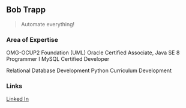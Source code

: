 ## Bob Trapp

> Automate everything!

### Area of Expertise

OMG-OCUP2 Foundation (UML)
Oracle Certified Associate, Java SE 8 Programmer I
MySQL Certified Developer

Relational Database Development
Python
Curriculum Development

### Links

[Linked In](https://www.linkedin.com/in/bobtrapp/)



<!--
**bobtrapp/bobtrapp** is a ✨ _special_ ✨ repository because its `README.md` (this file) appears on your GitHub profile.

Here are some ideas to get you started:

- 🔭 I’m currently working on ...
- 🌱 I’m currently learning ...
- 👯 I’m looking to collaborate on ...
- 🤔 I’m looking for help with ...
- 💬 Ask me about ...
- 📫 How to reach me: ...
- 😄 Pronouns: ...
- ⚡ Fun fact: ...
-->
